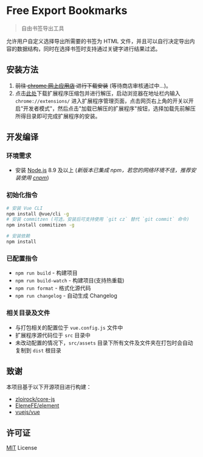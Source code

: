 # Free Export Bookmarks

> 自由书签导出工具

允许用户自定义选择导出所需要的书签为 HTML 文件，并且可以自行决定导出内容的数据结构，同时在选择书签时支持通过关键字进行结果过滤。

## 安装方法

1. ~~前往 [chrome 网上应用店](#) 进行下载安装~~ (等待商店审核通过中...)。
2. 点击[此处](https://github.com/LightAPIs/free-export-bookmarks/releases/latest)下载扩展程序压缩包并进行解压，启动浏览器在地址栏内输入 `chrome://extensions/` 进入扩展程序管理页面，点击网页右上角的开关以开启"开发者模式"，然后点击"加载已解压的扩展程序"按钮，选择加载先前解压所得目录即可完成扩展程序的安装。

## 开发编译

### 环境需求

- 安装 [Node.js](https://nodejs.org/) 8.9 及以上 (*新版本已集成 npm，若您的网络环境不佳，推荐安装使用 [cnpm](https://github.com/cnpm/cnpm)*)

### 初始化指令

```bash
# 安装 Vue CLI
npm install @vue/cli -g
# 安装 commitzen (可选，安装后可支持使用 `git cz` 替代 `git commit` 命令)
npm install commitizen -g

# 安装依赖
npm install
```

### 已配置指令

* `npm run build` - 构建项目
* `npm run build-watch` - 构建项目(支持热重载)
* `npm run format` - 格式化源代码
* `npm run changelog` - 自动生成 Changelog

### 相关目录及文件

- 与打包相关的配置位于 `vue.config.js` 文件中
- 扩展程序源代码位于 `src` 目录中
- 未改动配置的情况下，`src/assets` 目录下所有文件及文件夹在打包时会自动复制到 `dist` 根目录

## 致谢

本项目基于以下开源项目进行构建：

- [zloirock/core-js](https://github.com/zloirock/core-js)
- [ElemeFE/element](https://github.com/ElemeFE/element)
- [vuejs/vue](https://github.com/vuejs/vue)

## 许可证

[MIT](/LICENSE) License


